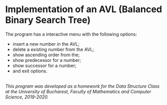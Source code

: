 # Implementation of an AVL (Balanced Binary Search Tree) 


The program has a interactive menu with the following options:
 - insert a new number in the AVL;
 - delete a existing number from the AVL;
 - show ascending order from the;
 - show predecessor for a number; 
 - show successor for a number;
 - and exit options.
 
 <br />
 
 <i>
 This program was developed as a homework for the Data Structure Class at the University of Bucharest, Faculty of Mathematics and Computer Science, 2019-2020.
 </i>
